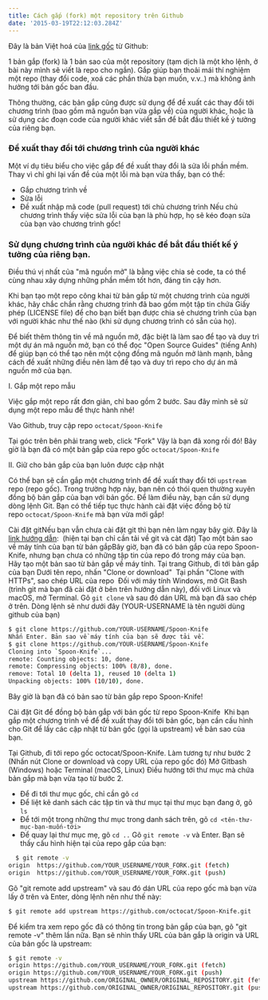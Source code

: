 ```yaml
---
title: Cách gắp (fork) một repository trên Github
date: '2015-03-19T22:12:03.284Z'
---
```


Đây là bản Việt hoá của [link gốc](https://help.github.com/articles/fork-a-repo/) từ Github:

1 bản gắp (fork) là 1 bản sao của một repository (tạm dịch là một kho lệnh, ở bài này mình sẽ viết là repo cho ngắn). Gắp giúp bạn thoải mái thí nghiệm một repo (thay đổi code, xoá các phần thừa bạn muốn, v.v..) mà không ảnh hưởng tới bản gốc ban đầu.

Thông thường, các bản gắp cũng được sử dụng để đề xuất các thay đổi tới chương trình (bao gồm mã nguồn bạn vừa gắp về) của người khác, hoặc là sử dụng các đoạn code của người khác viết sẵn để bắt đầu thiết kế ý tưởng của riêng bạn.

### Đề xuất thay đổi tới chương trình của người khác

Một ví dụ tiêu biểu cho việc gắp để đề xuất thay đổi là sửa lỗi phần mềm. Thay vì chỉ ghi lại vấn đề của một lỗi mà bạn vừa thấy, bạn có thể:

- Gắp chương trình về
- Sửa lỗi
- Đề xuất nhập mã code (pull request) tới chủ chương trình
  Nếu chủ chương trình thấy việc sửa lỗi của bạn là phù hợp, họ sẽ kéo đoạn sửa của bạn vào chương trình gốc!

### Sử dụng chương trình của người khác để bắt đầu thiết kế ý tưởng của riêng bạn.

Điều thú vị nhất của "mã nguồn mở" là bằng việc chia sẻ code, ta có thể cùng nhau xây dựng những phần mềm tốt hơn, đáng tin cậy hơn.

Khi bạn tạo một repo công khai từ bản gắp từ một chương trình của người khác, hãy chắc chắn rằng chương trình đã bao gồm một tập tin chứa Giấy phép (LICENSE file) để cho bạn biết bạn được chia sẻ chương trình của bạn với người khác như thế nào (khi sử dụng chương trình có sẵn của họ).

Để biết thêm thông tin về mã nguồn mở, đặc biệt là làm sao để tạo và duy trì một dự án mã nguồn mở, bạn có thể đọc "Open Source Guides" (tiếng Anh) để giúp bạn có thể tạo nên một cộng đồng mã nguồn mở lành mạnh, bằng cách đề xuất những điều nên làm để tạo và duy trì repo cho dự án mã nguồn mở của bạn.

I. Gắp một repo mẫu

Việc gắp một repo rất đơn giản, chỉ bao gồm 2 bước. Sau đây mình sẽ sử dụng một repo mẫu để thực hành nhé!

Vào Github, truy cập repo `octocat/Spoon-Knife`

Tại góc trên bên phải trang web, click "Fork"
Vậy là bạn đã xong rồi đó! Bây giờ là bạn đã có một bản gắp của repo gốc `octocat/Spoon-Knife`

II. Giữ cho bản gắp của bạn luôn được cập nhật

Có thể bạn sẽ cần gắp một chương trình để đề xuất thay đổi tới `upstream` repo (repo gốc). Trong trường hợp này, bạn nên có thói quen thường xuyên đồng bộ bản gắp của bạn với bản gốc. Để làm điều này, bạn cần sử dụng dòng lệnh Git. Bạn có thể tiếp tục thực hành cài đặt việc đồng bộ từ repo `octocat/Spoon-Knife` mà bạn vừa mới gắp!

Cài đặt gitNếu bạn vẫn chưa cài đặt git thì bạn nên làm ngay bây giờ. Đây là [link hướng dẫn](http://rogerdudler.github.io/git-guide/index.vi.html):  (hiện tại bạn chỉ cần tải về git và càt đặt)
Tạo một bản sao về máy tính của bạn từ bản gắpBây giờ, bạn đã có bản gắp của repo Spoon-Knife, nhưng bạn chưa có những tập tin của repo đó trong máy của bạn. Hãy tạo một bản sao từ bản gắp về máy tính.
Tại trang Github, đi tới bản gắp của bạn
Dưới tên repo, nhấn "Clone or download" 
Tại phần "Clone with HTTPs", sao chép URL của repo 
Đối với máy tính Windows, mở Git Bash (trình git mà bạn đã cài đặt ở bên trên hướng dẫn này), đối với Linux và macOS, mở Terminal.
Gõ `git clone` và sau đó dán URL mà bạn đã sao chép ở trên. Dòng lệnh sẽ như dưới đây (YOUR-USERNAME là tên người dùng github của bạn)

```bash
$ git clone https://github.com/YOUR-USERNAME/Spoon-Knife
Nhấn Enter. Bản sao về máy tính của bạn sẽ được tải về.
$ git clone https://github.com/YOUR-USERNAME/Spoon-Knife
Cloning into `Spoon-Knife`...
remote: Counting objects: 10, done.
remote: Compressing objects: 100% (8/8), done.
remove: Total 10 (delta 1), reused 10 (delta 1)
Unpacking objects: 100% (10/10), done.
```

Bây giờ là bạn đã có bản sao từ bản gắp repo Spoon-Knife!

Cài đặt Git để đồng bộ bản gắp với bản gốc từ repo Spoon-Knife 
Khi bạn gắp một chương trình về để đề xuất thay đổi tới bản gốc, bạn cần cấu hình cho Git để lấy các cập nhật từ bản gốc (gọi là upstream) về bản sao của bạn.

Tại Github, đi tới repo gốc octocat/Spoon-Knife.
Làm tương tự như bước 2 (Nhấn nút Clone or download và copy URL của repo gốc đó)
Mở Gitbash (Windows) hoặc Terminal (macOS, Linux)
Điều hướng tới thư mục mà chứa bản gắp mà bạn vừa tạo từ bước 2.

- Để đi tới thư mục gốc, chỉ cần gõ `cd`
- Để liệt kê danh sách các tập tin và thư mục tại thư mục bạn đang ở, gõ `ls`
- Để tới một trong những thư mục trong danh sách trên, gõ `cd <tên-thư-mục-bạn-muốn-tới>`
- Để quay lại thư mục mẹ, gõ `cd ..`
  Gõ `git remote -v` và Enter. Bạn sẽ thấy cấu hình hiện tại của repo gắp của
  bạn:

```bash
  $ git remote -v
origin  https://github.com/YOUR_USERNAME/YOUR_FORK.git (fetch)
origin  https://github.com/YOUR_USERNAME/YOUR_FORK.git (push)
```

Gõ "git remote add upstream" và sau đó dán URL của repo gốc mà bạn vừa lấy ở
trên và Enter, dòng lệnh nên như thế này:

```bash
$ git remote add upstream https://github.com/octocat/Spoon-Knife.git
```

Để kiểm tra xem repo gốc đã có thông tin trong bản gắp của bạn, gõ "git remote
-v" thêm lần nữa. Bạn sẽ nhìn thấy URL của bản gắp là origin và URL của bản
gốc là upstream:

```bash
$ git remote -v
origin https://github.com/YOUR_USERNAME/YOUR_FORK.git (fetch)
origin https://github.com/YOUR_USERNAME/YOUR_FORK.git (push)
upstream https://github.com/ORIGINAL_OWNER/ORIGINAL_REPOSITORY.git (fetch)
upstream https://github.com/ORIGINAL_OWNER/ORIGINAL_REPOSITORY.git (push)
```
